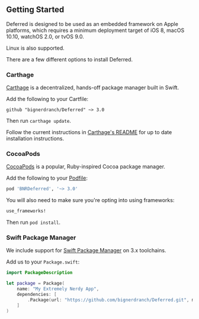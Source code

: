 ## Getting Started

Deferred is designed to be used as an embedded framework on Apple platforms, which requires a minimum deployment target of iOS 8, macOS 10.10, watchOS 2.0, or tvOS 9.0.

Linux is also supported.

There are a few different options to install Deferred.

### Carthage

[Carthage](https://github.com/Carthage/Carthage) is a decentralized, hands-off package manager built in Swift.

Add the following to your Cartfile:

```
github "bignerdranch/Deferred" ~> 3.0
```

Then run `carthage update`.

Follow the current instructions in [Carthage's README][carthage-installation]
for up to date installation instructions.

[carthage-installation]: https://github.com/Carthage/Carthage/blob/master/README.md

### CocoaPods

[CocoaPods](https://cocoapods.org) is a popular, Ruby-inspired Cocoa package manager.

Add the following to your [Podfile](http://guides.cocoapods.org/using/the-podfile.html):

```ruby
pod 'BNRDeferred', '~> 3.0'
```

You will also need to make sure you're opting into using frameworks:

```ruby
use_frameworks!
```

Then run `pod install`.

### Swift Package Manager

We include support for [Swift Package Manager](https://swift.org/package-manager/) on 3.x toolchains.

Add us to your `Package.swift`:

```swift
import PackageDescription

let package = Package(
    name: "My Extremely Nerdy App",
    dependencies: [
        .Package(url: "https://github.com/bignerdranch/Deferred.git", majorVersion: 3),
    ]
)
```
